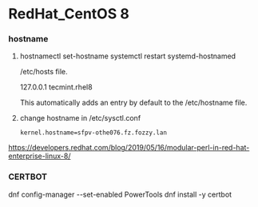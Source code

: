 RedHat_CentOS 8
========

### hostname

1. hostnamectl set-hostname 
    systemctl restart systemd-hostnamed

    /etc/hosts file.

    127.0.0.1	tecmint.rhel8

   This automatically adds an entry by default to the /etc/hostname file.

2. change hostname in /etc/sysctl.conf

    `kernel.hostname=sfpv-othe076.fz.fozzy.lan`

https://developers.redhat.com/blog/2019/05/16/modular-perl-in-red-hat-enterprise-linux-8/

### CERTBOT
dnf config-manager --set-enabled PowerTools
dnf install -y certbot